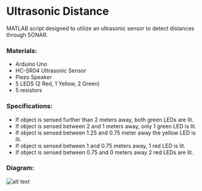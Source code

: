 # Ultrasonic Distance
MATLAB script designed to utilize an ultrasonic sensor to detect distances through SONAR.

### Materials:
- Arduino Uno
- HC-SR04 Ultrasonic Sensor 
- Piezo Speaker
- 5 LEDS (2 Red, 1 Yellow, 2 Green)
- 5 resistors

### Specifications:
- If object is sensed further than 2 meters away, both green LEDs are lit.
- If object is sensed between 2 and 1 meters away, only 1 green LED is lit.
- If object is sensed between 1.25 and 0.75 meter away the yellow LED is lit.
- If object is sensed between 1 and 0.75 meters away, 1 red LED is lit.
- If object is sensed between 0.75 and 0 meters away 2 red LEDs are lit. 

### Diagram:
![alt text](https://github.com/katie-plese/MECH-103/blob/main/Ultrasonic%20Distance/ultrasonic_distance.jpg "Picture")
